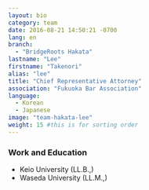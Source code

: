 ```yaml
---
layout: bio
category: team
date: 2016-08-21 14:50:21 -0700
lang: en
branch:
  - "BridgeRoots Hakata"
lastname: "Lee"
firstname: "Takenori"
alias: "lee"
title: "Chief Representative Attorney"
association: "Fukuoka Bar Association"
language:
  - Korean
  - Japanese
image: "team-hakata-lee"
weight: 15 #this is for sorting order
---
```


### Work and Education
- Keio University  (LL.B.,)
- Waseda University (LL.M.,)

